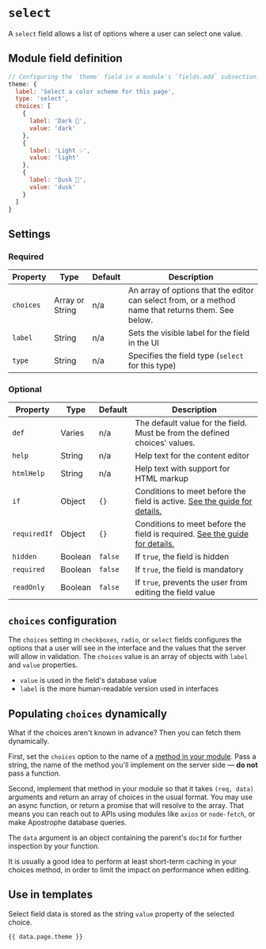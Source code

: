 # `select`

A `select` field allows a list of options where a user can select one value.

## Module field definition

```javascript
// Configuring the `theme` field in a module's `fields.add` subsection:
theme: {
  label: 'Select a color scheme for this page',
  type: 'select',
  choices: [
    {
      label: 'Dark 🌚',
      value: 'dark'
    },
    {
      label: 'Light 💡',
      value: 'light'
    },
    {
      label: 'Dusk 🌆',
      value: 'dusk'
    }
  ]
}
```

## Settings

### Required

|  Property | Type   | Default | Description |
|-----------|-----------|-----------|-----------|
|`choices` | Array or String |  n/a | An array of options that the editor can select from, or a method name that returns them. See below. |
|`label` | String | n/a | Sets the visible label for the field in the UI |
|`type` | String | n/a | Specifies the field type (`select` for this type) |

### Optional

|  Property | Type   | Default | Description |
|-----------|-----------|-----------|-----------|
|`def` | Varies | n/a | The default value for the field. Must be from the defined choices' values. |
|`help` | String | n/a | Help text for the content editor |
|`htmlHelp` | String | n/a | Help text with support for HTML markup |
|`if` | Object | `{}` | Conditions to meet before the field is active. [See the guide for details.](/guide/conditional-fields) |
|`requiredIf` | Object | `{}` | Conditions to meet before the field is required. [See the guide for details.](/guide/conditional-fields) |
|`hidden` | Boolean | `false` | If `true`, the field is hidden |
|`required` | Boolean | `false` | If `true`, the field is mandatory |
|`readOnly` | Boolean | `false` | If `true`, prevents the user from editing the field value |

<!-- TODO: The following settings are likely to return, but are not yet implemented. -->
<!-- |contextual | Boolean | false | If `true`, it will prevent the field from appearing in the editor modal | -->
<!-- |widgetControls | Boolean | false | If `true`, `select` fields can be edited in line on the page if the field is in a widget | | -->

## `choices` configuration

The `choices` setting in `checkboxes`, `radio`, or `select` fields configures the options that a user will see in the interface and the values that the server will allow in validation. The `choices` value is an array of objects with `label` and `value` properties.

- `value` is used in the field's database value
- `label` is the more human-readable version used in interfaces

## Populating `choices` dynamically

What if the choices aren't known in advance? Then you can fetch them dynamically.

First, set the `choices` option to the name of a [method in your module](../module-api/module-overview.md#methods-self). Pass a string, the name of the method you'll implement on the server side — **do not** pass a function.

Second, implement that method in your module so that it takes `(req, data)` arguments and return an array of choices in the usual format. You may use an async function, or return a promise that will resolve to the array. That means you can reach out to APIs using modules like `axios` or `node-fetch`, or make Apostrophe database queries.

The `data` argument is an object containing the parent's `docId` for further inspection by your function.

It is usually a good idea to perform at least short-term caching in your choices method, in order to limit the impact on performance when editing.

## Use in templates

Select field data is stored as the string `value` property of the selected choice.

```nunjucks
{{ data.page.theme }}
```
